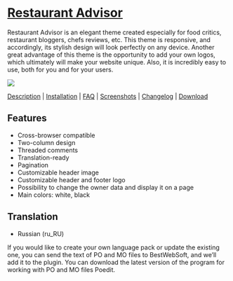 <a href="http://bestwebsoft.com/products/restaurant-advisor/" target=_blank>Restaurant Advisor</a>
=========================

Restaurant Advisor is an elegant theme created especially for food critics, restaurant bloggers, chefs reviews, etc. This theme is responsive, and accordingly, its stylish design will look perfectly on any device. Another great advantage of this theme is the opportunity to add your own logos, which ultimately will make your website unique. Also, it is incredibly easy to use, both for you and for your users.

<img src="http://bestwebsoft.com/wp-content/uploads/2015/07/restaurant-advisor-banner.jpg" />

<a href="http://bestwebsoft.com/products/multilanguage/description" target=_blank>Description</a> | 
<a href="http://bestwebsoft.com/products/multilanguage/installation" target=_blank>Installation</a> | 
<a href="http://bestwebsoft.com/products/multilanguage/faq" target=_blank>FAQ</a> | 
<a href="http://bestwebsoft.com/products/multilanguage/screenshots" target=_blank>Screenshots</a> | 
<a href="http://bestwebsoft.com/products/multilanguage/changelog" target=_blank>Changelog</a> | 
<a href="http://bestwebsoft.com/products/multilanguage/download" target=_blank>Download</a>


Features
------------------------
* Cross-browser compatible
* Two-column design
* Threaded comments
* Translation-ready
* Pagination
* Customizable header image
* Customizable header and footer logo
* Possibility to change the owner data and display it on a page
* Main colors: white, black


Translation
-------------------------
* Russian (ru_RU)


If you would like to create your own language pack or update the existing one, you can send the text of PO and MO files to BestWebSoft, and we’ll add it to the plugin. You can download the latest version of the program for working with PO and MO files Poedit.
